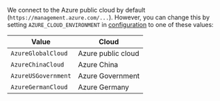 We connect to the Azure public cloud by default (``https://management.azure.com/...``). However, you can change this by setting ``AZURE_CLOUD_ENVIRONMENT`` in [configuration](https://github.com/Azure/apiops/wiki/Configuration) to one of these values:

| Value | Cloud |
| --    | --    |
| ``AzureGlobalCloud`` | Azure public cloud |
| ``AzureChinaCloud`` | Azure China |
| ``AzureUSGovernment`` | Azure Government |
| ``AzureGermanCloud`` | Azure Germany |